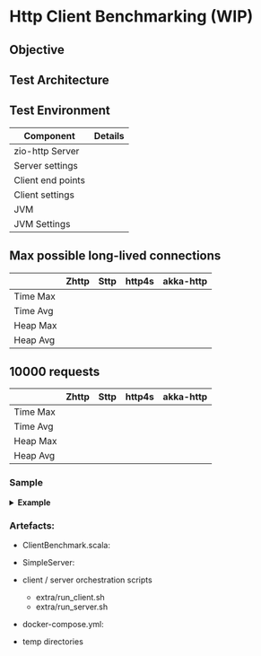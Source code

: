 # Http Client Benchmarking (WIP)


## Objective

## Test Architecture

## Test Environment

| **Component** | **Details**                   |
| -----------   | -----------                   |
| zio-http Server              |                               |
| Server settings  |                               |
| Client end points |                               |
| Client settings |                               |
| JVM |                               |
| JVM Settings |                               |


## Max possible long-lived connections

|             | **Zhttp** |**Sttp** |**http4s** |**akka-http** |
| ----------- | ----------- | ----------- | ----------- | ----------- |
| Time Max            |             |             |             |             |
| Time Avg            |             |             |             |             |
| Heap Max            |             |             |             |             |
| Heap Avg            |             |             |             |             |

## 10000 requests

|             | **Zhttp** |**Sttp** |**http4s** |**akka-http** |
| ----------- | ----------- | ----------- | ----------- | ----------- |
| Time Max            |             |             |             |             |
| Time Avg            |             |             |             |             |
| Heap Max            |             |             |             |             |
| Heap Avg            |             |             |             |             |

### Sample
<details>
<summary><b>Example </b></summary>

- Example :

```scala

 ```
</details>

### Artefacts:
* ClientBenchmark.scala: 
* SimpleServer: 
* client / server orchestration scripts
    - extra/run_client.sh
    - extra/run_server.sh

* docker-compose.yml: 

* temp directories 
